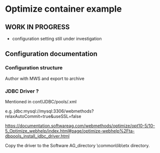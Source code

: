 # Optimize container example

## WORK IN PROGRESS

- configuration setting still under investigation

## Configuration documentation

### Configuration structure

Author with MWS and export to archive

### JDBC Driver ?

Mentioned in conf/JDBC/pools/<poolName>.xml

e.g. <url>jdbc:mysql://mysql:3306/webmethods?relaxAutoCommit=true&amp;useSSL=false</url>

https://documentation.softwareag.com/webmethods/optimize/opt10-5/10-5_Optimize_webhelp/index.html#page/optimize-webhelp%2Fta-dbpools_install_jdbc_driver.html

Copy the driver to the Software AG_directory \common\lib\etx directory. 


